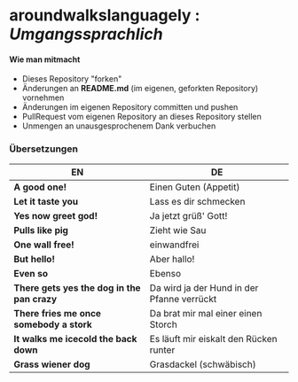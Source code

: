 # aroundwalkslanguagely : *Umgangssprachlich*

#### Wie man mitmacht
* Dieses Repository "forken"
* Änderungen an **README.md** (im eigenen, geforkten Repository) vornehmen
* Änderungen im eigenen Repository committen und pushen
* PullRequest vom eigenen Repository an dieses Repository stellen
* Unmengen an unausgesprochenem Dank verbuchen


### Übersetzungen
|EN|DE|
|-|-|
|**A good one!**|Einen Guten (Appetit)|
|**Let it taste you**|Lass es dir schmecken|
|**Yes now greet god!**|Ja jetzt grüß' Gott!|
|**Pulls like pig**|Zieht wie Sau|
|**One wall free!**|einwandfrei|
|**But hello!**|Aber hallo!|
|**Even so**|Ebenso|
|**There gets yes the dog in the pan crazy**|Da wird ja der Hund in der Pfanne verrückt|
|**There fries me once somebody a stork**|Da brat mir mal einer einen Storch|
|**It walks me icecold the back down**|Es läuft mir eiskalt den Rücken runter|
|**Grass wiener dog**|Grasdackel (schwäbisch)|
